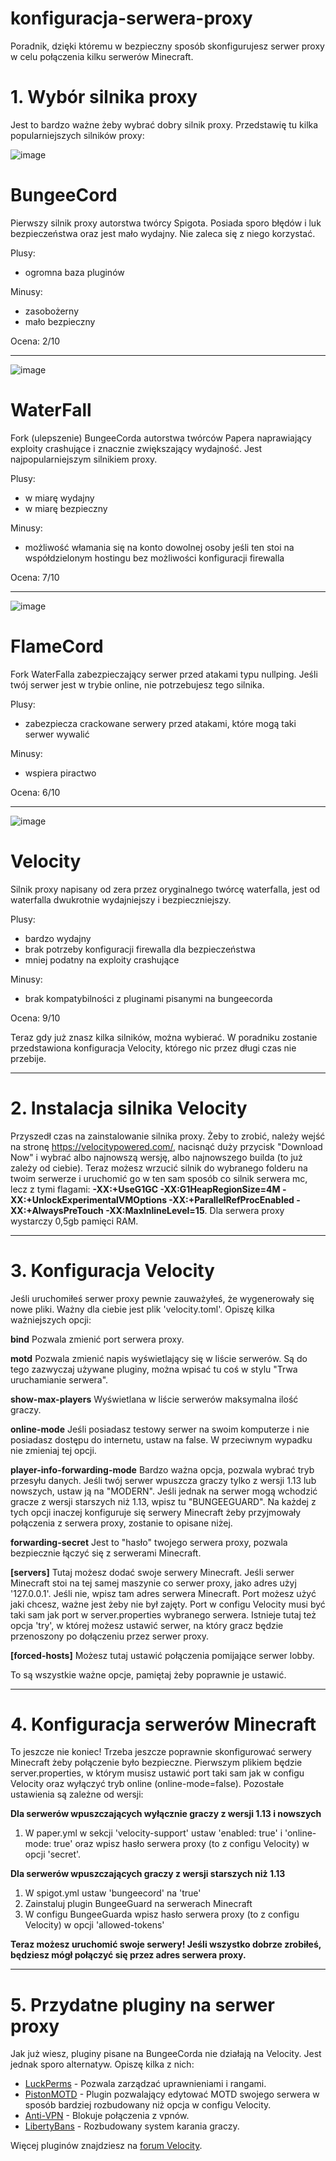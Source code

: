 # konfiguracja-serwera-proxy
Poradnik, dzięki któremu w bezpieczny sposób skonfigurujesz serwer proxy w celu połączenia kilku serwerów Minecraft.

# 1. Wybór silnika proxy
Jest to bardzo ważne żeby wybrać dobry silnik proxy. Przedstawię tu kilka popularniejszych silników proxy:

![image](https://user-images.githubusercontent.com/84963597/125640159-15744a41-b13d-4154-8da9-fd06e2952d8e.png)
# BungeeCord
Pierwszy silnik proxy autorstwa twórcy Spigota. Posiada sporo błędów i luk bezpieczeństwa oraz jest mało wydajny. Nie zaleca się z niego korzystać.

Plusy:
- ogromna baza pluginów

Minusy:
- zasobożerny
- mało bezpieczny

Ocena: 2/10

------------------------------------------------------------------------------------------------------------

![image](https://user-images.githubusercontent.com/84963597/125652189-f7f2021f-1361-49ca-b8dc-1da09d404adb.png)
# WaterFall
Fork (ulepszenie) BungeeCorda autorstwa twórców Papera naprawiający exploity crashujące i znacznie zwiększający wydajność. Jest najpopularniejszym silnikiem proxy.

Plusy:
- w miarę wydajny
- w miarę bezpieczny

Minusy:
- możliwość włamania się na konto dowolnej osoby jeśli ten stoi na współdzielonym hostingu bez możliwości konfiguracji firewalla

Ocena: 7/10

------------------------------------------------------------------------------------------------------------

![image](https://user-images.githubusercontent.com/84963597/125655554-323699ff-a36a-40a3-9bd1-bb8953e431f4.png)
# FlameCord
Fork WaterFalla zabezpieczający serwer przed atakami typu nullping. Jeśli twój serwer jest w trybie online, nie potrzebujesz tego silnika.

Plusy:
- zabezpiecza crackowane serwery przed atakami, które mogą taki serwer wywalić

Minusy:
- wspiera piractwo

Ocena: 6/10

------------------------------------------------------------------------------------------------------------

![image](https://user-images.githubusercontent.com/84963597/125662115-d2ec1845-0670-4379-91d4-4ab02176a2e4.png)
# Velocity
Silnik proxy napisany od zera przez oryginalnego twórcę waterfalla, jest od waterfalla dwukrotnie wydajniejszy i bezpieczniejszy.

Plusy:
- bardzo wydajny
- brak potrzeby konfiguracji firewalla dla bezpieczeństwa
- mniej podatny na exploity crashujące

Minusy:
- brak kompatybilności z pluginami pisanymi na bungeecorda

Ocena: 9/10

Teraz gdy już znasz kilka silników, można wybierać. W poradniku zostanie przedstawiona konfiguracja Velocity, którego nic przez długi czas nie przebije.

------------------------------------------------------------------------------------------------------------

# 2. Instalacja silnika Velocity
Przyszedł czas na zainstalowanie silnika proxy. Żeby to zrobić, należy wejść na stronę https://velocitypowered.com/, nacisnąć duży przycisk "Download Now" i wybrać albo najnowszą wersję, albo najnowszego builda (to już zależy od ciebie). Teraz możesz wrzucić silnik do wybranego folderu na twoim serwerze i uruchomić go w ten sam sposób co silnik serwera mc, lecz z tymi flagami: **-XX:+UseG1GC -XX:G1HeapRegionSize=4M -XX:+UnlockExperimentalVMOptions -XX:+ParallelRefProcEnabled -XX:+AlwaysPreTouch -XX:MaxInlineLevel=15**. Dla serwera proxy wystarczy 0,5gb pamięci RAM.

------------------------------------------------------------------------------------------------------------

# 3. Konfiguracja Velocity
Jeśli uruchomiłeś serwer proxy pewnie zauważyłeś, że wygenerowały się nowe pliki. Ważny dla ciebie jest plik 'velocity.toml'. Opiszę kilka ważniejszych opcji:

**bind**
Pozwala zmienić port serwera proxy.

**motd**
Pozwala zmienić napis wyświetlający się w liście serwerów. Są do tego zazwyczaj używane pluginy, można wpisać tu coś w stylu "Trwa uruchamianie serwera".

**show-max-players**
Wyświetlana w liście serwerów maksymalna ilość graczy.

**online-mode**
Jeśli posiadasz testowy serwer na swoim komputerze i nie posiadasz dostępu do internetu, ustaw na false. W przeciwnym wypadku nie zmieniaj tej opcji.

**player-info-forwarding-mode**
Bardzo ważna opcja, pozwala wybrać tryb przesyłu danych. Jeśli twój serwer wpuszcza graczy tylko z wersji 1.13 lub nowszych, ustaw ją na "MODERN". Jeśli jednak na serwer mogą wchodzić gracze z wersji starszych niż 1.13, wpisz tu "BUNGEEGUARD". Na każdej z tych opcji inaczej konfiguruje się serwery Minecraft żeby przyjmowały połączenia z serwera proxy, zostanie to opisane niżej.

**forwarding-secret**
Jest to "hasło" twojego serwera proxy, pozwala bezpiecznie łączyć się z serwerami Minecraft.

**[servers]**
Tutaj możesz dodać swoje serwery Minecraft. Jeśli serwer Minecraft stoi na tej samej maszynie co serwer proxy, jako adres użyj '127.0.0.1'. Jeśli nie, wpisz tam adres serwera Minecraft. Port możesz użyć jaki chcesz, ważne jest żeby nie był zajęty. Port w configu Velocity musi być taki sam jak port w server.properties wybranego serwera. Istnieje tutaj też opcja 'try', w której możesz ustawić serwer, na który gracz będzie przenoszony po dołączeniu przez serwer proxy.

**[forced-hosts]**
Możesz tutaj ustawić połączenia pomijające serwer lobby.

To są wszystkie ważne opcje, pamiętaj żeby poprawnie je ustawić.

------------------------------------------------------------------------------------------------------------

# 4. Konfiguracja serwerów Minecraft
To jeszcze nie koniec! Trzeba jeszcze poprawnie skonfigurować serwery Minecraft żeby połączenie było bezpieczne. Pierwszym plikiem będzie server.properties, w którym musisz ustawić port taki sam jak w configu Velocity oraz wyłączyć tryb online (online-mode=false). Pozostałe ustawienia są zależne od wersji:

**Dla serwerów wpuszczających wyłącznie graczy z wersji 1.13 i nowszych**
1. W paper.yml w sekcji 'velocity-support' ustaw 'enabled: true' i 'online-mode: true' oraz wpisz hasło serwera proxy (to z configu Velocity) w opcji 'secret'.

**Dla serwerów wpuszczających graczy z wersji starszych niż 1.13**
1. W spigot.yml ustaw 'bungeecord' na 'true'
2. Zainstaluj plugin BungeeGuard na serwerach Minecraft
3. W configu BungeeGuarda wpisz hasło serwera proxy (to z configu Velocity) w opcji 'allowed-tokens'


**Teraz możesz uruchomić swoje serwery! Jeśli wszystko dobrze zrobiłeś, będziesz mógł połączyć się przez adres serwera proxy.**

------------------------------------------------------------------------------------------------------------

# 5. Przydatne pluginy na serwer proxy
Jak już wiesz, pluginy pisane na BungeeCorda nie działają na Velocity. Jest jednak sporo alternatyw. Opiszę kilka z nich:
- [LuckPerms](https://luckperms.net/) - Pozwala zarządzać uprawnieniami i rangami.
- [PistonMOTD](https://forums.velocitypowered.com/t/pistonmotd-best-motd-plugin-multi-platform-support/537) - Plugin pozwalający edytować MOTD swojego serwera w sposób bardziej rozbudowany niż opcja w configu Velocity.
- [Anti-VPN](https://forums.velocitypowered.com/t/anti-vpn-get-the-best-save-money-on-overpriced-plugins-and-block-vpn-users/207) - Blokuje połączenia z vpnów.
- [LibertyBans](https://www.spigotmc.org/resources/libertybans.81063/) - Rozbudowany system karania graczy.

Więcej pluginów znajdziesz na [forum Velocity](https://forums.velocitypowered.com/c/plugins/5).
